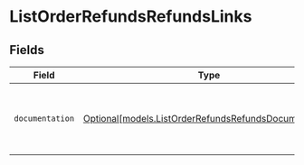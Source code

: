 # ListOrderRefundsRefundsLinks


## Fields

| Field                                                                                                      | Type                                                                                                       | Required                                                                                                   | Description                                                                                                |
| ---------------------------------------------------------------------------------------------------------- | ---------------------------------------------------------------------------------------------------------- | ---------------------------------------------------------------------------------------------------------- | ---------------------------------------------------------------------------------------------------------- |
| `documentation`                                                                                            | [Optional[models.ListOrderRefundsRefundsDocumentation]](../models/listorderrefundsrefundsdocumentation.md) | :heavy_minus_sign:                                                                                         | The URL to the generic Mollie API error handling guide.                                                    |